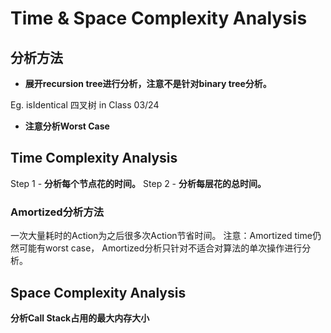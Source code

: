 # Time & Space Complexity Analysis

## 分析方法

- **展开recursion tree进行分析，注意不是针对binary tree分析。**

Eg. isIdentical 四叉树 in Class 03/24

- **注意分析Worst Case**


## Time Complexity Analysis

Step 1 - **分析每个节点花的时间。**
Step 2 - **分析每层花的总时间。**

### Amortized分析方法

一次大量耗时的Action为之后很多次Action节省时间。
注意：Amortized time仍然可能有worst case， Amortized分析只针对不适合对算法的单次操作进行分析。

## Space Complexity Analysis
**分析Call Stack占用的最大内存大小**
